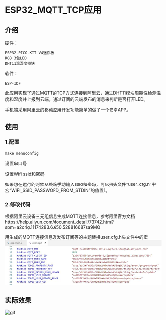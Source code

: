 # ESP32_MQTT_TCP应用
## 介绍
硬件：
```
ESP32-PICO-KIT V4迷你板
RGB 3色LED
DHT11温湿度模块
```
软件：
```
ESP-IDF
```
此应用实现了通过MQTT的TCP方式连接到阿里云，通过DHT11模块周期性检测温度和湿度并上报到云端，通过订阅的云端发布的消息来判断是否打开LED。

手机端采用阿里云的移动应用开发功能简单的做了一个安卓APP。

## 使用
### 1.配置
```
make menuconfig
```
设置串口号

设置Wifi ssid和密码

如果想在运行的时候从终端手动输入ssid和密码，可以把头文件“user_cfg.h”中宏“WIFI_SSID_PASSWORD_FROM_STDIN”的值置1。
### 2.修改代码
根据阿里云设备三元组信息生成MQTT连接信息，参考阿里官方文档https://help.aliyun.com/document_detail/73742.html?spm=a2c4g.11174283.6.650.528816687sa9MQ

用生成的MQTT连接信息及发布订阅等的主题替换user_cfg.h头文件中的宏
![img](https://github.com/ekerV5/resources/blob/master/user_cfg.jpg)

## 实际效果
![gif](https://github.com/ekerV5/resources/blob/master/esp32_connect_to_alicloud.gif)
      
      
